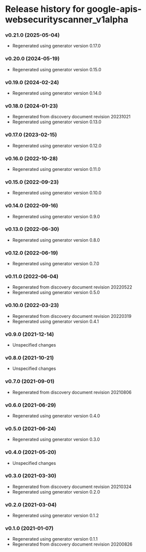 # Release history for google-apis-websecurityscanner_v1alpha

### v0.21.0 (2025-05-04)

* Regenerated using generator version 0.17.0

### v0.20.0 (2024-05-19)

* Regenerated using generator version 0.15.0

### v0.19.0 (2024-02-24)

* Regenerated using generator version 0.14.0

### v0.18.0 (2024-01-23)

* Regenerated from discovery document revision 20231021
* Regenerated using generator version 0.13.0

### v0.17.0 (2023-02-15)

* Regenerated using generator version 0.12.0

### v0.16.0 (2022-10-28)

* Regenerated using generator version 0.11.0

### v0.15.0 (2022-09-23)

* Regenerated using generator version 0.10.0

### v0.14.0 (2022-09-16)

* Regenerated using generator version 0.9.0

### v0.13.0 (2022-06-30)

* Regenerated using generator version 0.8.0

### v0.12.0 (2022-06-19)

* Regenerated using generator version 0.7.0

### v0.11.0 (2022-06-04)

* Regenerated from discovery document revision 20220522
* Regenerated using generator version 0.5.0

### v0.10.0 (2022-03-23)

* Regenerated from discovery document revision 20220319
* Regenerated using generator version 0.4.1

### v0.9.0 (2021-12-14)

* Unspecified changes

### v0.8.0 (2021-10-21)

* Unspecified changes

### v0.7.0 (2021-09-01)

* Regenerated from discovery document revision 20210806

### v0.6.0 (2021-06-29)

* Regenerated using generator version 0.4.0

### v0.5.0 (2021-06-24)

* Regenerated using generator version 0.3.0

### v0.4.0 (2021-05-20)

* Unspecified changes

### v0.3.0 (2021-03-30)

* Regenerated from discovery document revision 20210324
* Regenerated using generator version 0.2.0

### v0.2.0 (2021-03-04)

* Regenerated using generator version 0.1.2

### v0.1.0 (2021-01-07)

* Regenerated using generator version 0.1.1
* Regenerated from discovery document revision 20200826


